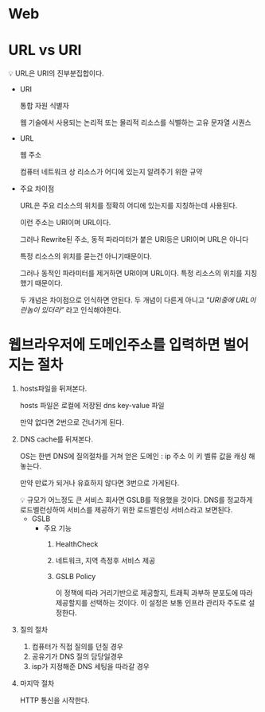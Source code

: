 # Web

# URL vs URI

<aside>
💡 URL은 URI의 진부분집합이다.

</aside>

- URI

    통합 자원 식별자

    웹 기술에서 사용되는 논리적 또는 물리적 리소스를 식별하는 고유 문자열 시퀀스

- URL

    웹 주소

    컴퓨터 네트워크 상 리소스가 어디에 있는지 알려주기 위한 규약

- 주요 차이점

    URL은 주요 리소스의 위치를 정확히 어디에 있는지를 지칭하는데 사용된다.

    이런 주소는 URI이며 URL이다.

    그러나 Rewrite된 주소, 동적 파라미터가 붙은 URI등은 URI이며 URL은 아니다

    특정 리소스의 위치를 묻는건 아니기때문이다.

    그러나 동적인 파라미터를 제거하면 URI이며 URL이다. 특정 리소스의 위치를 지칭했기 때문이다.

    두 개념은 차이점으로 인식하면 안된다. 두 개념이 다른게 아니고 “*URI중에 URL이란놈이 있더라”* 라고 인식해야한다.


# 웹브라우저에 도메인주소를 입력하면 벌어지는 절차

1. hosts파일을 뒤져본다.

    hosts 파일은 로컬에 저장된 dns key-value 파일

    만약 없다면 2번으로 건너가게 된다.

2. DNS cache를 뒤져본다.

    OS는 한번 DNS에 질의절차를 거쳐 얻은 도메인 : ip 주소 이 키 벨류 값을 캐싱 해놓는다.

    만약 만료가 되거나 유효하지 않다면 3번으로 가게된다.

    <aside>
    💡 규모가 어느정도 큰 서비스 회사면 GSLB를 적용했을 것이다. DNS를 정교하게 로드벨런싱하여 서비스를 제공하기 위한 로드벨런싱 서비스라고 보면된다.

    </aside>

    - GSLB
        - 주요 기능
            1. HealthCheck
            2. 네트워크, 지역 측정후 서비스 제공
            3. GSLB Policy

                이 정책에 따라 거리기반으로 제공할지, 트래픽 과부하 분포도에 따라 제공할지를 선택하는 것이다. 이 설정은 보통 인프라 관리자 주도로 설정한다.

3. 질의 절차
    1. 컴퓨터가 직접 질의를 던질 경우
    2. 공유기가 DNS 질의 담당일경우
    3. isp가 지정해준 DNS 세팅을 따라갈 경우
4. 마지막 절차

    HTTP 통신을 시작한다.
